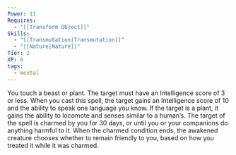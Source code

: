 ```yaml
---
Power: 11
Requires:
  - "[[Transform Object]]"
Skills:
  - "[[Transmutation|Transmutation]]"
  - "[[Nature|Nature]]"
Tier: 2
XP: 6
tags:
  - mental
---
```


You touch a beast or plant. The target must have an Intelligence score of 3 or less. When you cast this spell, the target gains an Intelligence score of 10 and the ability to speak one language you know. If the target is a plant, it gains the ability to locomote and senses similar to a human’s. The target of the spell is charmed by you for 30 days, or until you or your companions do anything harmful to it. When the charmed condition ends, the awakened creature chooses whether to remain friendly to you, based on how you treated it while it was charmed.